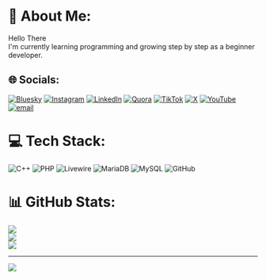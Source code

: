 # 💫 About Me:
Hello There<br> I'm currently learning programming and growing step by step as a beginner developer.


## 🌐 Socials:
[![Bluesky](https://img.shields.io/badge/bluesky-0285FF?style=for-the-badge&logo=bluesky&logoColor=%23FFFFFF)](https://bsky.app/profile/eovnwiovn) [![Instagram](https://img.shields.io/badge/Instagram-%23E4405F.svg?logo=Instagram&logoColor=white)](https://instagram.com/efwifhw90hf) [![LinkedIn](https://img.shields.io/badge/LinkedIn-%230077B5.svg?logo=linkedin&logoColor=white)](https://linkedin.com/in/asgdsgd) [![Quora](https://img.shields.io/badge/Quora-%23B92B27.svg?logo=Quora&logoColor=white)](https://quora.com/profile/fwefgweg) [![TikTok](https://img.shields.io/badge/TikTok-%23000000.svg?logo=TikTok&logoColor=white)](https://tiktok.com/@fasfesg) [![X](https://img.shields.io/badge/X-black.svg?logo=X&logoColor=white)](https://x.com/dsafafe) [![YouTube](https://img.shields.io/badge/YouTube-%23FF0000.svg?logo=YouTube&logoColor=white)](https://youtube.com/@fweaadfsa) [![email](https://img.shields.io/badge/Email-D14836?logo=gmail&logoColor=white)](mailto:dsfafea) 

# 💻 Tech Stack:
![C++](https://img.shields.io/badge/c++-%2300599C.svg?style=for-the-badge&logo=c%2B%2B&logoColor=white) ![PHP](https://img.shields.io/badge/php-%23777BB4.svg?style=for-the-badge&logo=php&logoColor=white) ![Livewire](https://img.shields.io/badge/livewire-%234e56a6.svg?style=for-the-badge&logo=livewire&logoColor=white) ![MariaDB](https://img.shields.io/badge/MariaDB-003545?style=for-the-badge&logo=mariadb&logoColor=white) ![MySQL](https://img.shields.io/badge/mysql-4479A1.svg?style=for-the-badge&logo=mysql&logoColor=white) ![GitHub](https://img.shields.io/badge/github-%23121011.svg?style=for-the-badge&logo=github&logoColor=white)
# 📊 GitHub Stats:
![](https://github-readme-stats.vercel.app/api?username=AL-JOESTAR&theme=dark&hide_border=false&include_all_commits=true&count_private=true)<br/>
![](https://nirzak-streak-stats.vercel.app/?user=AL-JOESTAR&theme=dark&hide_border=false)<br/>
![](https://github-readme-stats.vercel.app/api/top-langs/?username=AL-JOESTAR&theme=dark&hide_border=false&include_all_commits=true&count_private=true&layout=compact)

---
[![](https://visitcount.itsvg.in/api?id=AL-JOESTAR&icon=0&color=0)](https://visitcount.itsvg.in)

<!-- Proudly created with GPRM ( https://gprm.itsvg.in ) -->
